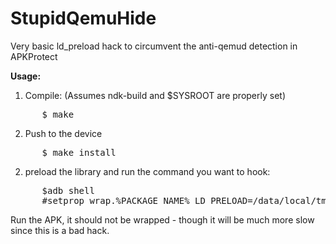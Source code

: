 StupidQemuHide
=============

Very basic ld_preload hack to circumvent the anti-qemud detection in APKProtect

**Usage:**

1. Compile: (Assumes ndk-build and $SYSROOT are properly set)
<pre>
      $ make
</pre>

2. Push to the device
<pre>
      $ make install
</pre>

2. preload the library and run the command you want to hook:
<pre>
      $adb shell
      #setprop wrap.%PACKAGE_NAME% LD_PRELOAD=/data/local/tmp/libhide.so
</pre>

Run the APK, it should not be wrapped - though it will be much more slow since this is a bad hack.
